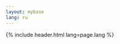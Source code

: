 ```yaml
---
layout: mybase
lang: ru
---
```



{% include header.html lang=page.lang %}

<main class="mdl-layout__content">
  <div class="demo-container mdl-grid">
    <div class="all_content">
      <div w3-include-html="trans/webpage_{{ page.lang }}.html"></div>
      <script>
        w3.includeHTML();
        region()
      </script>
    </div>
</main>
</div>
